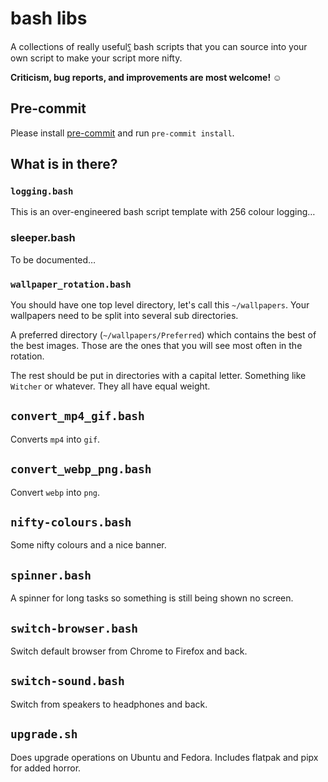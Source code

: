 # bash libs

A collections of really useful[⸮](https://en.wikipedia.org/wiki/Irony_mark) bash
scripts that you can source into your own script to make your script more nifty.

**Criticism, bug reports, and improvements are most welcome! ☺**

## Pre-commit

Please install [pre-commit](https://pre-commit.com/#install) and run
`pre-commit install`.

## What is in there?

### `logging.bash`

This is an over-engineered bash script template with 256 colour logging…

### sleeper.bash

To be documented…

### `wallpaper_rotation.bash`

You should have one top level directory, let's call this `~/wallpapers`. Your
wallpapers need to be split into several sub directories.

A preferred directory (`~/wallpapers/Preferred`) which contains the best of the
best images. Those are the ones that you will see most often in the rotation.

The rest should be put in directories with a capital letter. Something like
`Witcher` or whatever. They all have equal weight.

## `convert_mp4_gif.bash`

Converts `mp4` into `gif`.

## `convert_webp_png.bash`

Convert `webp` into `png`.

## `nifty-colours.bash`

Some nifty colours and a nice banner.

## `spinner.bash`

A spinner for long tasks so something is still being shown no screen.

## `switch-browser.bash`

Switch default browser from Chrome to Firefox and back.

## `switch-sound.bash`

Switch from speakers to headphones and back.

## `upgrade.sh`

Does upgrade operations on Ubuntu and Fedora. Includes flatpak and pipx for
added horror.
